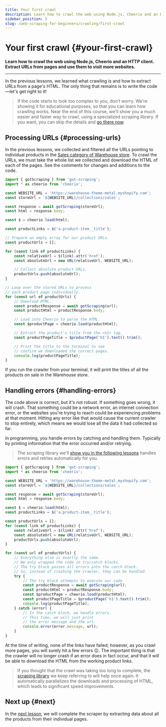 ```yaml
---
title: Your first crawl
description: Learn how to crawl the web using Node.js, Cheerio and an HTTP client. Extract URLs from pages and use them to visit more websites.
sidebar_position: 5
slug: /web-scraping-for-beginners/crawling/first-crawl
---
```


# Your first crawl {#your-first-crawl}

**Learn how to crawl the web using Node.js, Cheerio and an HTTP client. Extract URLs from pages and use them to visit more websites.**

---

In the previous lessons, we learned what crawling is and how to extract URLs from a page's HTML. The only thing that remains is to write the code—let's get right to it!

> If the code starts to look too complex to you, don't worry. We're showing it for educational purposes, so that you can learn how crawling works. Near the end of this course, we'll show you a much easier and faster way to crawl, using a specialized scraping library. If you want, you can skip the details and [go there now](./pro_scraping.md).

## Processing URLs {#processing-urls}

In the previous lessons, we collected and filtered all the URLs pointing to individual products in the [Sales category of Warehouse store](https://warehouse-theme-metal.myshopify.com/collections/sales). To crawl the URLs, we must take the whole list we collected and download the HTML of each of the pages. See the comments for changes and additions to the code.

```js title=crawler.js
import { gotScraping } from 'got-scraping';
import * as cheerio from 'cheerio';

const WEBSITE_URL = 'https://warehouse-theme-metal.myshopify.com';
const storeUrl = `${WEBSITE_URL}/collections/sales`;

const response = await gotScraping(storeUrl);
const html = response.body;

const $ = cheerio.load(html);

const productLinks = $('a.product-item__title');

// Prepare an empty array for our product URLs.
const productUrls = [];

for (const link of productLinks) {
    const relativeUrl = $(link).attr('href');
    const absoluteUrl = new URL(relativeUrl, WEBSITE_URL);

    // Collect absolute product URLs.
    productUrls.push(absoluteUrl);
}

// Loop over the stored URLs to process
// each product page individually.
for (const url of productUrls) {
    // Download HTML.
    const productResponse = await gotScraping(url);
    const productHtml = productResponse.body;

    // Load into Cheerio to parse the HTML.
    const $productPage = cheerio.load(productHtml);

    // Extract the product's title from the <h1> tag.
    const productPageTitle = $productPage('h1').text().trim();

    // Print the title to the terminal to see
    // confirm we downloaded the correct pages.
    console.log(productPageTitle);
}
```

If you run the crawler from your terminal, it will print the titles of all the products on sale in the Warehouse store.

## Handling errors {#handling-errors}

The code above is correct, but it's not robust. If something goes wrong, it will crash. That something could be a network error, an internet connection error, or the websites you're trying to reach could be experiencing problems at that moment. Hitting any error like that would cause the current crawler to stop entirely, which means we would lose all the data it had collected so far.

In programming, you handle errors by catching and handling them. Typically by printing information that the error occurred and/or retrying.

> The scraping library we'll [show you in the following lessons](./pro_scraping.md) handles errors and retries automatically for you.

```js title=crawler.js
import { gotScraping } from 'got-scraping';
import * as cheerio from 'cheerio';

const WEBSITE_URL = 'https://warehouse-theme-metal.myshopify.com';
const storeUrl = `${WEBSITE_URL}/collections/sales`;

const response = await gotScraping(storeUrl);
const html = response.body;

const $ = cheerio.load(html);
const productLinks = $('a.product-item__title');

const productUrls = [];
for (const link of productLinks) {
    const relativeUrl = $(link).attr('href');
    const absoluteUrl = new URL(relativeUrl, WEBSITE_URL);
    productUrls.push(absoluteUrl);
}

for (const url of productUrls) {
    // Everything else is exactly the same.
    // We only wrapped the code in try/catch blocks.
    // The try block passes all errors into the catch block.
    // So, instead of crashing the crawler, they can be handled.
    try {
        // The try block attempts to execute our code
        const productResponse = await gotScraping(url);
        const productHtml = productResponse.body;
        const $productPage = cheerio.load(productHtml);
        const productPageTitle = $productPage('h1').text().trim();
        console.log(productPageTitle);
    } catch (error) {
        // In the catch block, we handle errors.
        // This time, we will just print
        // the error message and the url.
        console.error(error.message, url);
    }
}
```

At the time of writing, none of the links have failed; however, as you crawl more pages, you will surely hit a few errors 😉. The important thing is that the crawler will no longer crash if an error does in fact occur, and that it will be able to download the HTML from the working product links.

> If you thought that the crawl was taking too long to complete, the [scraping library](./pro_scraping.md) we keep referring to will help once again. It automatically parallelizes the downloads and processing of HTML, which leads to significant speed improvements.

## Next up {#next}

In the [next lesson](./scraping_the_data.md), we will complete the scraper by extracting data about all the products from their individual pages.

